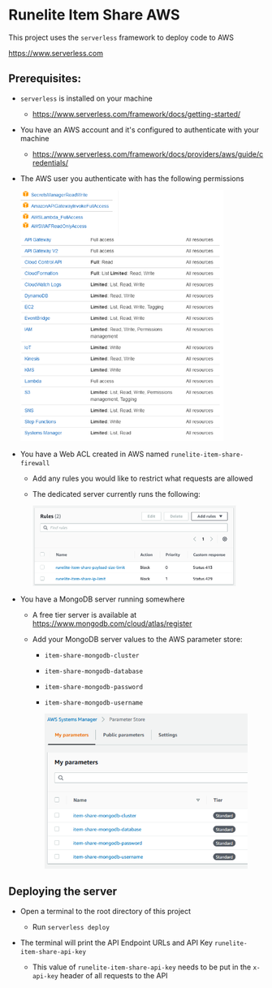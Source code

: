# Runelite Item Share AWS

This project uses the `serverless` framework to deploy code to AWS

https://www.serverless.com

## Prerequisites:

* `serverless` is installed on your machine

  * https://www.serverless.com/framework/docs/getting-started/

* You have an AWS account and it's configured to authenticate with your machine

  * https://www.serverless.com/framework/docs/providers/aws/guide/credentials/

* The AWS user you authenticate with has the following permissions

  <img src="./assets/permissions.png" width="400">

* You have a Web ACL created in AWS named `runelite-item-share-firewall`

  * Add any rules you would like to restrict what requests are allowed

  * The dedicated server currently runs the following:

    <img src="./assets/firewall-rules.png" width="400">

* You have a MongoDB server running somewhere

  * A free tier server is available at https://www.mongodb.com/cloud/atlas/register

  * Add your MongoDB server values to the AWS parameter store: 
    * `item-share-mongodb-cluster`
    * `item-share-mongodb-database`
    * `item-share-mongodb-password`
    * `item-share-mongodb-username`

      <img src="./assets/parameter-store.png" width="400">

## Deploying the server

* Open a terminal to the root directory of this project

  * Run `serverless deploy`

* The terminal will print the API Endpoint URLs and API Key `runelite-item-share-api-key`

  * This value of `runelite-item-share-api-key` needs to be put in the `x-api-key` header of all requests to the API
